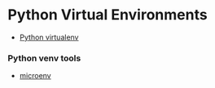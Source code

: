 # Python Virtual Environments


<!-- TOC -->

- [Python virtualenv]()

### Python venv tools

- [microenv](https://github.com/brettcannon/microvenv)
